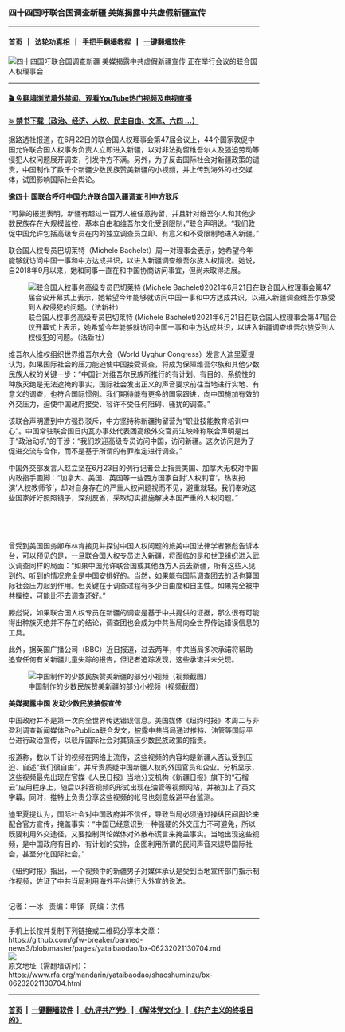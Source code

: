 ### 四十四国吁联合国调查新疆   美媒揭露中共虚假新疆宣传
------------------------

#### [首页](https://github.com/gfw-breaker/banned-news3/blob/master/README.md) &nbsp;&nbsp;|&nbsp;&nbsp; [法轮功真相](https://github.com/begood0513/basic/blob/master/README.md)  &nbsp;&nbsp;|&nbsp;&nbsp; [手把手翻墙教程](https://github.com/gfw-breaker/guides/wiki)  &nbsp;&nbsp;|&nbsp;&nbsp; [一键翻墙软件](https://github.com/gfw-breaker/nogfw/blob/master/README.md)  



<div id="headerimg">
 <img alt="四十四国吁联合国调查新疆   美媒揭露中共虚假新疆宣传" src="https://www.rfa.org/mandarin/yataibaodao/shaoshuminzu/bx-06232021130704.html/@@images/8a8216c7-e26b-446d-acdf-8a0545be884f.jpeg" title="四十四国吁联合国调查新疆   美媒揭露中共虚假新疆宣传"/>
 <span class="lead_image_caption">
  正在举行会议的联合国人权理事会
 </span>
 <!-- zoomattribute -->
</div>

<hr/>


#### [ 🎬  免翻墙浏览墙外禁闻、观看YouTube热门视频及电视直播](https://github.com/gfw-breaker/HelloWorld)

#### [ 💥  禁书下载（政治、经济、人权、民主自由、文革、六四 ...）](https://github.com/gfw-breaker/books/blob/master/README.md)

<div id="storytext">
 <p>
 </p>
 <p>
  据路透社报道，在6月22日的联合国人权理事会第47届会议上，44个国家敦促中国允许联合国人权事务负责人立即进入新疆，以对非法拘留维吾尔人及强迫劳动等侵犯人权问题展开调查，引发中方不满。另外，为了反击国际社会对新疆政策的谴责，中国制作了数千个新疆少数民族赞美新疆的小视频，并上传到海外的社交媒体，试图影响国际社会舆论。
 </p>
 <p>
  <strong>
   逾四十
  </strong>
  <strong>
  </strong>
  <strong>
   国联合呼吁中国允许联合国入疆调查
  </strong>
  <strong>
  </strong>
  <strong>
   引中方驳斥
  </strong>
 </p>
 <p>
  “可靠的报道表明，新疆有超过一百万人被任意拘留，并且针对维吾尔人和其他少数民族存在大规模监控，基本自由和维吾尔文化受到限制，”联合声明说。“我们敦促中国允许包括高级专员在内的独立调查员立即、有意义和不受限制地进入新疆。”
 </p>
 <p>
  联合国人权专员巴切莱特（Michele Bachelet）周一对理事会表示，她希望今年能够就访问中国一事和中方达成共识，以进入新疆调查维吾尔族人权情况。她说，自2018年9月以来，她和同事一直在和中国协商访问事宜，但尚未取得进展。
 </p>
 <p>
  <figure class="image-richtext image-inline captioned" style="width:620px;">
   <img alt="联合国人权事务高级专员巴切莱特 (Michele Bachelet)2021年6月21日在联合国人权理事会第47届会议开幕式上表示，她希望今年能够就访问中国一事和中方达成共识，以进入新疆调查维吾尔族受到人权侵犯的问题。（法新社）" src="https://www.rfa.org/mandarin/yataibaodao/shaoshuminzu/bx-06232021130704.html/bx0623c.jpg/@@images/67eafcb8-d1df-478e-b792-afbc802581dc.jpeg" title="bx0623c.jpg"/>
   <figcaption class="image-caption">
    联合国人权事务高级专员巴切莱特 (Michele Bachelet)2021年6月21日在联合国人权理事会第47届会议开幕式上表示，她希望今年能够就访问中国一事和中方达成共识，以进入新疆调查维吾尔族受到人权侵犯的问题。（法新社）
   </figcaption>
   <small>
   </small>
  </figure>
 </p>
 <p>
  维吾尔人维权组织世界维吾尔大会（World Uyghur Congress）发言人迪里夏提认为，如果国际社会的压力能迫使中国接受调查，将成为保障维吾尔族和其他少数民族人权的关键一步：“中国针对维吾尔民族所推行的有计划、有目的、系统性的种族灭绝是无法遮掩的事实，国际社会发出正义的声音要求前往当地进行实地、有意义的调查，也符合国际惯例。我们期待能有更多的国家跟进，向中国施加有效的外交压力，迫使中国政府接受、容许不受任何阻碍、骚扰的调查。”
 </p>
 <p>
  该联合声明遭到中方强烈驳斥，中方坚持称新疆拘留营为“职业技能教育培训中心”。中国常驻联合国日内瓦办事处代表团高级外交官员江映峰称联合声明是出于“政治动机”的干涉：“我们欢迎高级专员访问中国，访问新疆。这次访问是为了促进交流与合作，而不是基于所谓的有罪推定进行调查。”
 </p>
 <p>
  中国外交部发言人赵立坚在6月23日的例行记者会上指责美国、加拿大无权对中国内政指手画脚：“加拿大、美国、英国等一些西方国家自封‘人权判官‘，热衷扮演’人权教师爷‘，却对自身存在的严重人权问题视而不见，避重就轻。我们奉劝这些国家好好照照镜子，深刻反省，采取切实措施解决本国严重的人权问题。”
 </p>
 <p>
  <br/>
 </p>
 <p>
  <br/>
 </p>
 <p>
  曾受到美国国务卿布林肯接见并探讨中国人权问题的旅美中国法律学者滕彪告诉本台，可以预见的是，一旦联合国人权专员进入新疆，将面临的是和世卫组织进入武汉调查同样的局面：“如果中国允许联合国或其他西方人员去新疆，所有这些人见到的、听到的情况完全是中国安排好的。当然，如果能有国际调查团去的话也算国际社会压力起到作用。但关键在于调查过程有多少自由度和自主性。如果完全被中共操控，可能比不去调查还好。”
 </p>
 <p>
  滕彪说，如果联合国人权专员在新疆的调查是基于中共提供的证据，那么很有可能得出种族灭绝并不存在的结论，调查团也会成为中共当局向全世界传达错误信息的工具。
 </p>
 <p>
  此外，据英国广播公司（BBC）近日报道，过去两年，中共当局多次承诺将帮助追查任何有关新疆儿童失踪的报告，但记者追踪发现，这些承诺并未兑现。
 </p>
 <p>
  <figure class="image-richtext image-inline captioned" style="width:680px;">
   <img alt="中国制作的少数民族赞美新疆的部分小视频（视频截图）" src="https://www.rfa.org/mandarin/yataibaodao/shaoshuminzu/bx-06232021130704.html/bx0623.jpg/@@images/5974f189-76a7-4f27-b88a-03a5284dae4b.png" title="bx0623.jpg"/>
   <figcaption class="image-caption">
    中国制作的少数民族赞美新疆的部分小视频（视频截图）
   </figcaption>
   <small>
   </small>
  </figure>
 </p>
 <p>
  <strong>
   <span>
    美媒揭露中国
   </span>
  </strong>
  <strong>
   发动少数民族搞假宣传
  </strong>
  <strong>
  </strong>
  <strong>
   <span>
    <span>
    </span>
   </span>
  </strong>
 </p>
 <p>
  中国政府并不是第一次向全世界传达错误信息。美国媒体《纽约时报》本周二与非盈利调查新闻媒体ProPublica联合发文，披露中共当局通过推特、油管等国际平台进行政治宣传，以驳斥国际社会对其镇压少数民族政策的指责。
 </p>
 <p>
  报道称，数以千计的视频在网络上流传，这些视频的内容均是新疆人否认受到压迫、自述“我们很自由”，并斥责质疑中国新疆人权的外国官员和企业。分析显示，这些视频最先出现在官媒《人民日报》当地分支机构《新疆日报》旗下的“石榴云”应用程序上，随后以抖音视频的形式出现在油管等视频网站，并被加上了英文字幕。同时，推特上负责分享这些视频的帐号也刻意躲避平台监测。
 </p>
 <p>
  迪里夏提认为，国际社会对中国政府并不信任，导致当局必须通过操纵民间舆论来配合官方宣传，掩盖事实：“中国已经意识到一种强硬的外交压力不可避免，所以既要利用外交途径，又要控制舆论媒体对外散布谎言来掩盖事实。当地出现这些视频，是中国政府有目的、有计划的安排，企图利用所谓的民间声音来误导国际社会，甚至分化国际社会。”
 </p>
 <p>
  <span>
   《纽约时报》指出，一个视频中的新疆男子对媒体承认是受到当地宣传部门指示制作视频，佐证了中共当局利用海外平台进行大外宣的说法。
   <p>
    <br/>
    记者：一冰   责编：申铧   网编：洪伟
   </p>
  </span>
 </p>
</div>

<hr/>
手机上长按并复制下列链接或二维码分享本文章：<br/>
https://github.com/gfw-breaker/banned-news3/blob/master/pages/yataibaodao/bx-06232021130704.md <br/>
<a href='https://github.com/gfw-breaker/banned-news3/blob/master/pages/yataibaodao/bx-06232021130704.md'><img src='https://github.com/gfw-breaker/banned-news3/blob/master/pages/yataibaodao/bx-06232021130704.md.png'/></a> <br/>
原文地址（需翻墙访问）：https://www.rfa.org/mandarin/yataibaodao/shaoshuminzu/bx-06232021130704.html


------------------------
#### [首页](https://github.com/gfw-breaker/banned-news3/blob/master/README.md) &nbsp;|&nbsp; [一键翻墙软件](https://github.com/gfw-breaker/nogfw/blob/master/README.md) &nbsp;| [《九评共产党》](https://github.com/gfw-breaker/9ping.md/blob/master/README.md#九评之一评共产党是什么) | [《解体党文化》](https://github.com/gfw-breaker/jtdwh.md/blob/master/README.md) | [《共产主义的终极目的》](https://github.com/gfw-breaker/gczydzjmd.md/blob/master/README.md)


<img src='http://gfw-breaker.win/banned-news3/pages/yataibaodao/bx-06232021130704.md' width='0px' height='0px'/>